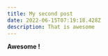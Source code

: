 ```yaml
---
title: My second post
date: 2022-06-15T07:19:18.428Z
description: That is awesome
---
```

**Awesome !**
